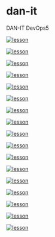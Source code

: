 # dan-it

DAN-IT DevOps5

[![lesson](https://img.shields.io/badge/HW-01-25a148?logo=git&logoColor=white)](https://github.com/Akyna/dan-it/tree/main/homework_01)

[![lesson](https://img.shields.io/badge/HW-03-25a148?logo=git&logoColor=white)](https://github.com/Akyna/dan-it/tree/main/homework_03)

[![lesson](https://img.shields.io/badge/HW-04-25a148?logo=git&logoColor=white)](https://github.com/Akyna/dan-it/tree/main/homework_04)

[![lesson](https://img.shields.io/badge/HW-05-25a148?logo=git&logoColor=white)](https://github.com/Akyna/dan-it/tree/main/homework_05)

[![lesson](https://img.shields.io/badge/HW-06-25a148?logo=git&logoColor=white)](https://github.com/Akyna/dan-it/tree/main/homework_06)

[![lesson](https://img.shields.io/badge/HW-07-25a148?logo=git&logoColor=white)](https://github.com/Akyna/dan-it/tree/main/homework_07)

[![lesson](https://img.shields.io/badge/HW-08-25a148?logo=git&logoColor=white)](https://github.com/Akyna/dan-it/tree/main/homework_08)

[![lesson](https://img.shields.io/badge/HW-step_project_1-25a148?logo=git&logoColor=white)](https://github.com/Akyna/dan-it/tree/main/step_project_1)

[![lesson](https://img.shields.io/badge/HW-10-25a148?logo=git&logoColor=white)](https://github.com/Akyna/dan-it/tree/main/homework_10)

[![lesson](https://img.shields.io/badge/HW-11-25a148?logo=git&logoColor=white)](https://github.com/Akyna/dan-it/tree/main/homework_11)

[![lesson](https://img.shields.io/badge/HW-12-25a148?logo=git&logoColor=white)](https://github.com/Akyna/dan-it/tree/main/homework_12)

[![lesson](https://img.shields.io/badge/HW-13-25a148?logo=git&logoColor=white)](https://github.com/Akyna/dan-it/tree/main/homework_13)

[![lesson](https://img.shields.io/badge/HW-14-25a148?logo=git&logoColor=white)](https://github.com/Akyna/dan-it/tree/main/homework_14)

[![lesson](https://img.shields.io/badge/HW-step_project_2-25a148?logo=git&logoColor=white)](https://github.com/Akyna/dan-it/tree/main/step_project_2)

[![lesson](https://img.shields.io/badge/HW-16-25a148?logo=git&logoColor=white)](https://github.com/Akyna/dan-it/tree/main/homework_16)

[![lesson](https://img.shields.io/badge/HW-17-25a148?logo=git&logoColor=white)](https://github.com/Akyna/dan-it/tree/main/homework_17)

[![lesson](https://img.shields.io/badge/HW-18-blue?logo=git&logoColor=white)](https://github.com/Akyna/dan-it/tree/main/homework_18)
